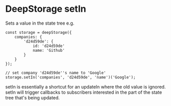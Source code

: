 # DeepStorage setIn

Sets a value in the state tree e.g.

```
const storage = deepStorage({
    companies: {
        'd24d59de': {
            id: 'd24d59de'
            name: 'Github'
        }
    }
});

// set company 'd24d59de''s name to 'Google'
storage.setIn('companies', 'd24d59de', 'name')('Google');
```

setIn is essentially a shortcut for an updateIn where the old value is ignored. setIn will trigger callbacks to subscribers interested in the part of the state tree that's being updated.

